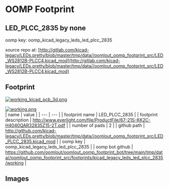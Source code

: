 # OOMP Footprint  
## LED_PLCC_2835  by none  
  
oomp key: oomp_kicad_legacy_leds_led_plcc_2835  
  
source repo at: [http://gitlab.com/kicad-legacy/LEDs.pretty/blob/master/tmp/data//oomlout_oomp_footprint_src/LED_WS2812B-PLCC4.kicad_mod](http://gitlab.com/kicad-legacy/LEDs.pretty/blob/master/tmp/data//oomlout_oomp_footprint_src/LED_WS2812B-PLCC4.kicad_mod)  
## Footprint  
  
[![working_kicad_pcb_3d.png](working_kicad_pcb_3d_600.png)](working_kicad_pcb_3d.png)  
  
[![working.png](working_600.png)](working.png)  
| name | value | 
| --- | --- | 
| footprint name | LED_PLCC_2835 | 
| footprint description | http://www.everlight.com/file/ProductFile/67-21S-KK2C-H4040QAR32835Z15-2T.pdf | 
| number of pads | 2 | 
| github path | http://github.com/kicad-legacy/LEDs.pretty/blob/master/tmp/data//oomlout_oomp_footprint_src/LED_PLCC_2835.kicad_mod | 
| oomp key | oomp_kicad_legacy_leds_led_plcc_2835 | 
| oomp bot github | https://github.com/oomlout/oomlout_oomp_footprint_bot/tree/main/tmp/data//oomlout_oomp_footprint_src/footprints/kicad_legacy_leds_led_plcc_2835/working | 
## Images  
